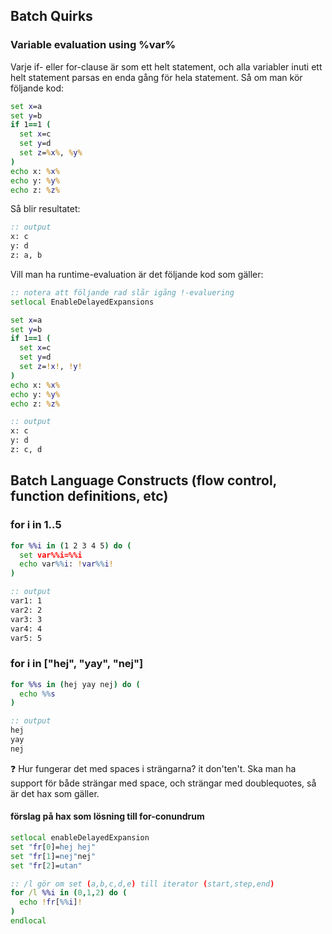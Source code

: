 ## Batch Quirks

### Variable evaluation using %var%
Varje if- eller for-clause är som ett helt statement, och alla variabler inuti ett helt statement parsas en enda gång för hela statement. Så om man kör följande kod:
```bat
set x=a
set y=b
if 1==1 (
  set x=c
  set y=d
  set z=%x%, %y%
)
echo x: %x%
echo y: %y%
echo z: %z%
```
Så blir resultatet:
```bat
:: output
x: c
y: d
z: a, b
```
Vill man ha runtime-evaluation är det följande kod som gäller:
```bat
:: notera att följande rad slår igång !-evaluering
setlocal EnableDelayedExpansions

set x=a
set y=b
if 1==1 (
  set x=c
  set y=d
  set z=!x!, !y!
)
echo x: %x%
echo y: %y%
echo z: %z%

:: output
x: c
y: d
z: c, d
```
## Batch Language Constructs (flow control, function definitions, etc)

### for i in 1..5
```bat
for %%i in (1 2 3 4 5) do (
  set var%%i=%%i
  echo var%%i: !var%%i!
)

:: output
var1: 1
var2: 2
var3: 3
var4: 4
var5: 5
```

### for i in ["hej", "yay", "nej"]
```bat
for %%s in (hej yay nej) do (
  echo %%s
)

:: output
hej
yay
nej
```

:question: Hur fungerar det med spaces i strängarna?
it don'ten't. Ska man ha support för både strängar med space, och strängar med doublequotes, så är det hax som gäller.

#### förslag på hax som lösning till for-conundrum
```bat
setlocal enableDelayedExpansion
set "fr[0]=hej hej"
set "fr[1]=nej"nej"
set "fr[2]=utan"

:: /l gör om set (a,b,c,d,e) till iterator (start,step,end)
for /l %%i in (0,1,2) do (
  echo !fr[%%i]!
)
endlocal
```
